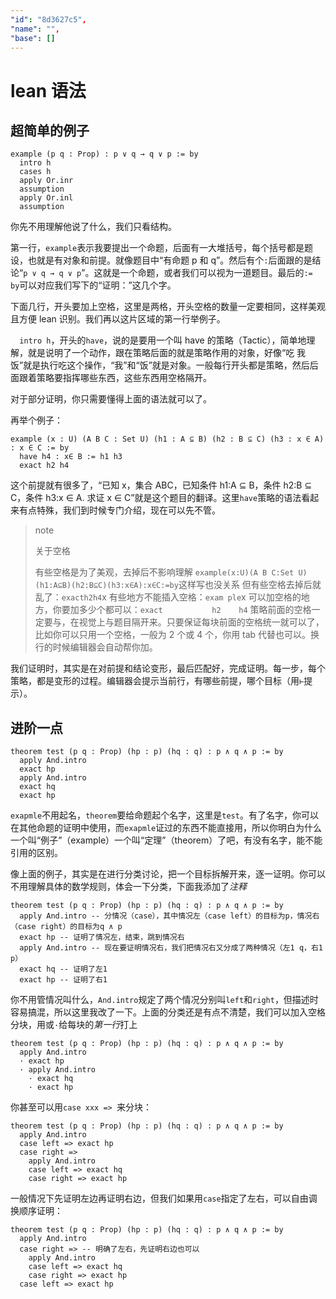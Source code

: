 ```yaml
---
"id": "8d3627c5",
"name": "",
"base": []
---
```


# lean 语法

## 超简单的例子

```lean
example (p q : Prop) : p ∨ q → q ∨ p := by
  intro h
  cases h
  apply Or.inr
  assumption
  apply Or.inl
  assumption
```

你先不用理解他说了什么，我们只看结构。

第一行，`example`表示我要提出一个命题，后面有一大堆括号，每个括号都是题设，也就是有对象和前提。就像题目中“有命题 p 和 q”。然后有个`:`后面跟的是结论“`p ∨ q → q ∨ p`”。这就是一个命题，或者我们可以视为一道题目。最后的`:= by`可以对应我们写下的“证明：”这几个字。

下面几行，开头要加上空格，这里是两格，开头空格的数量一定要相同，这样美观且方便 lean 识别。我们再以这片区域的第一行举例子。

`  intro h`，开头的`have`，说的是要用一个叫 have 的策略（Tactic），简单地理解，就是说明了一个动作，跟在策略后面的就是策略作用的对象，好像“吃 我 饭”就是执行吃这个操作，“我”和“饭”就是对象。一般每行开头都是策略，然后后面跟着策略要指挥哪些东西，这些东西用空格隔开。

对于部分证明，你只需要懂得上面的语法就可以了。

再举个例子：

```lean
example (x : U) (A B C : Set U) (h1 : A ⊆ B) (h2 : B ⊆ C) (h3 : x ∈ A) : x ∈ C := by
  have h4 : x∈ B := h1 h3
  exact h2 h4
```

这个前提就有很多了，“已知 x，集合 ABC，已知条件 h1:A ⊆ B，条件 h2:B ⊆ C，条件 h3:x ∈ A. 求证 x ∈ C”就是这个题目的翻译。这里`have`策略的语法看起来有点特殊，我们到时候专门介绍，现在可以先不管。

> note
>
> 关于空格
>
> 有些空格是为了美观，去掉后不影响理解
> `example(x:U)(A B C:Set U)(h1:A⊆B)(h2:B⊆C)(h3:x∈A):x∈C:=by`这样写也没关系
> 但有些空格去掉后就乱了：`exacth2h4`x
> 有些地方不能插入空格：`exam ple`x
> 可以加空格的地方，你要加多少个都可以：`exact           h2    h4`
> 策略前面的空格一定要与，在视觉上与题目隔开来。只要保证每块前面的空格统一就可以了，比如你可以只用一个空格，一般为 2 个或 4 个，你用 tab 代替也可以。换行的时候编辑器会自动帮你加。

我们证明时，其实是在对前提和结论变形，最后匹配好，完成证明。每一步，每个策略，都是变形的过程。编辑器会提示当前行，有哪些前提，哪个目标（用`⊢`提示）。

## 进阶一点

```lean
theorem test (p q : Prop) (hp : p) (hq : q) : p ∧ q ∧ p := by
  apply And.intro
  exact hp
  apply And.intro
  exact hq
  exact hp
```

`exapmle`不用起名，`theorem`要给命题起个名字，这里是`test`。有了名字，你可以在其他命题的证明中使用，而`exapmle`证过的东西不能直接用，所以你明白为什么一个叫“例子”（example）一个叫“定理”（theorem）了吧，有没有名字，能不能引用的区别。

像上面的例子，其实是在进行分类讨论，把一个目标拆解开来，逐一证明。你可以不用理解具体的数学规则，体会一下分类，下面我添加了*注释*

```lean
theorem test (p q : Prop) (hp : p) (hq : q) : p ∧ q ∧ p := by
  apply And.intro -- 分情况（case），其中情况左（case left）的目标为p，情况右（case right）的目标为q ∧ p
  exact hp -- 证明了情况左，结束，跳到情况右
  apply And.intro -- 现在要证明情况右，我们把情况右又分成了两种情况（左1 q，右1 p）
  exact hq -- 证明了左1
  exact hp -- 证明了右1
```

你不用管情况叫什么，`And.intro`规定了两个情况分别叫`left`和`right`，但描述时容易搞混，所以这里我改了一下。上面的分类还是有点不清楚，我们可以加入空格分块，用或`·`给每块的*第一行*打上

```lean
theorem test (p q : Prop) (hp : p) (hq : q) : p ∧ q ∧ p := by
  apply And.intro
  · exact hp
  · apply And.intro
    · exact hq
    · exact hp
```

你甚至可以用`case xxx => `来分块：

```lean
theorem test (p q : Prop) (hp : p) (hq : q) : p ∧ q ∧ p := by
  apply And.intro
  case left => exact hp
  case right =>
    apply And.intro
    case left => exact hq
    case right => exact hp
```

一般情况下先证明左边再证明右边，但我们如果用`case`指定了左右，可以自由调换顺序证明：

```lean
theorem test (p q : Prop) (hp : p) (hq : q) : p ∧ q ∧ p := by
  apply And.intro
  case right => -- 明确了左右，先证明右边也可以
    apply And.intro
    case left => exact hq
    case right => exact hp
  case left => exact hp
```
